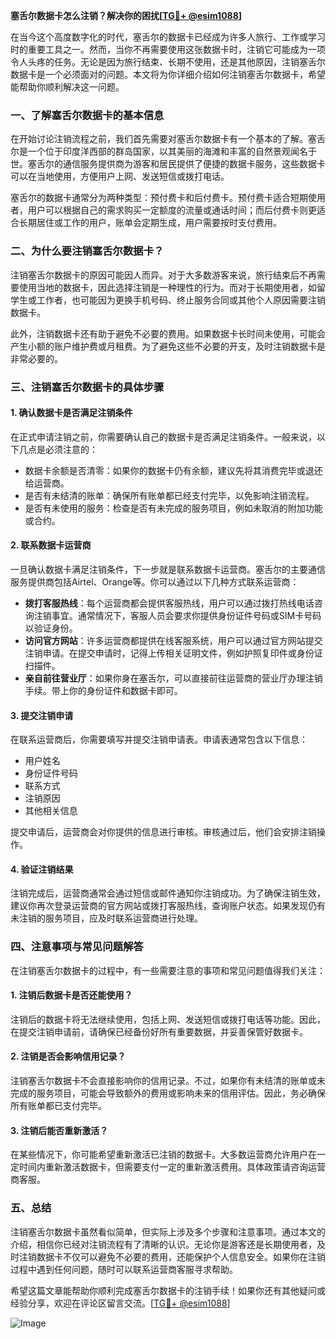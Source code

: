 **塞舌尔数据卡怎么注销？解决你的困扰[[TG💪+ @esim1088](https://t.me/s/esim1088)]**

在当今这个高度数字化的时代，塞舌尔的数据卡已经成为许多人旅行、工作或学习时的重要工具之一。然而，当你不再需要使用这张数据卡时，注销它可能成为一项令人头疼的任务。无论是因为旅行结束、长期不使用，还是其他原因，注销塞舌尔数据卡是一个必须面对的问题。本文将为你详细介绍如何注销塞舌尔数据卡，希望能帮助你顺利解决这一问题。

### 一、了解塞舌尔数据卡的基本信息

在开始讨论注销流程之前，我们首先需要对塞舌尔数据卡有一个基本的了解。塞舌尔是一个位于印度洋西部的群岛国家，以其美丽的海滩和丰富的自然景观闻名于世。塞舌尔的通信服务提供商为游客和居民提供了便捷的数据卡服务，这些数据卡可以在当地使用，方便用户上网、发送短信或拨打电话。

塞舌尔的数据卡通常分为两种类型：预付费卡和后付费卡。预付费卡适合短期使用者，用户可以根据自己的需求购买一定额度的流量或通话时间；而后付费卡则更适合长期居住或工作的用户，账单会定期生成，用户需要按时支付费用。

### 二、为什么要注销塞舌尔数据卡？

注销塞舌尔数据卡的原因可能因人而异。对于大多数游客来说，旅行结束后不再需要使用当地的数据卡，因此选择注销是一种理性的行为。而对于长期使用者，如留学生或工作者，也可能因为更换手机号码、终止服务合同或其他个人原因需要注销数据卡。

此外，注销数据卡还有助于避免不必要的费用。如果数据卡长时间未使用，可能会产生小额的账户维护费或月租费。为了避免这些不必要的开支，及时注销数据卡是非常必要的。

### 三、注销塞舌尔数据卡的具体步骤

#### 1. 确认数据卡是否满足注销条件

在正式申请注销之前，你需要确认自己的数据卡是否满足注销条件。一般来说，以下几点是必须注意的：

- 数据卡余额是否清零：如果你的数据卡仍有余额，建议先将其消费完毕或退还给运营商。
- 是否有未结清的账单：确保所有账单都已经支付完毕，以免影响注销流程。
- 是否有未使用的服务：检查是否有未完成的服务项目，例如未取消的附加功能或合约。

#### 2. 联系数据卡运营商

一旦确认数据卡满足注销条件，下一步就是联系数据卡运营商。塞舌尔的主要通信服务提供商包括Airtel、Orange等。你可以通过以下几种方式联系运营商：

- **拨打客服热线**：每个运营商都会提供客服热线，用户可以通过拨打热线电话咨询注销事宜。通常情况下，客服人员会要求你提供身份证件号码或SIM卡号码以验证身份。
- **访问官方网站**：许多运营商都提供在线客服系统，用户可以通过官方网站提交注销申请。在提交申请时，记得上传相关证明文件，例如护照复印件或身份证扫描件。
- **亲自前往营业厅**：如果你身在塞舌尔，可以直接前往运营商的营业厅办理注销手续。带上你的身份证件和数据卡即可。

#### 3. 提交注销申请

在联系运营商后，你需要填写并提交注销申请表。申请表通常包含以下信息：

- 用户姓名
- 身份证件号码
- 联系方式
- 注销原因
- 其他相关信息

提交申请后，运营商会对你提供的信息进行审核。审核通过后，他们会安排注销操作。

#### 4. 验证注销结果

注销完成后，运营商通常会通过短信或邮件通知你注销成功。为了确保注销生效，建议你再次登录运营商的官方网站或拨打客服热线，查询账户状态。如果发现仍有未注销的服务项目，应及时联系运营商进行处理。

### 四、注意事项与常见问题解答

在注销塞舌尔数据卡的过程中，有一些需要注意的事项和常见问题值得我们关注：

#### 1. 注销后数据卡是否还能使用？

注销后的数据卡将无法继续使用，包括上网、发送短信或拨打电话等功能。因此，在提交注销申请前，请确保已经备份好所有重要数据，并妥善保管好数据卡。

#### 2. 注销是否会影响信用记录？

注销塞舌尔数据卡不会直接影响你的信用记录。不过，如果你有未结清的账单或未完成的服务项目，可能会导致额外的费用或影响未来的信用评估。因此，务必确保所有账单都已支付完毕。

#### 3. 注销后能否重新激活？

在某些情况下，你可能希望重新激活已注销的数据卡。大多数运营商允许用户在一定时间内重新激活数据卡，但需要支付一定的重新激活费用。具体政策请咨询运营商客服。

### 五、总结

注销塞舌尔数据卡虽然看似简单，但实际上涉及多个步骤和注意事项。通过本文的介绍，相信你已经对注销流程有了清晰的认识。无论你是游客还是长期使用者，及时注销数据卡不仅可以避免不必要的费用，还能保护个人信息安全。如果你在注销过程中遇到任何问题，随时可以联系运营商客服寻求帮助。

希望这篇文章能帮助你顺利完成塞舌尔数据卡的注销手续！如果你还有其他疑问或经验分享，欢迎在评论区留言交流。[[TG💪+ @esim1088](https://t.me/s/esim1088)]  

![Image](https://i.postimg.cc/4NQfJmqS/Snipaste-2025-05-13-00-14-12.png)